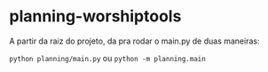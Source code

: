 # planning-worshiptools


A partir da raiz do projeto, da pra rodar o main.py de duas maneiras:


```python planning/main.py```
ou
```python -m planning.main```